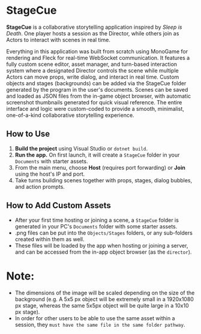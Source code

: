 # StageCue

**StageCue** is a collaborative storytelling application inspired by *Sleep is Death*. One player hosts a session as the Director, while others join as Actors to interact with scenes in real time.

Everything in this application was built from scratch using MonoGame for rendering and Fleck for real-time WebSocket communication. It features a fully custom scene editor, asset manager, and turn-based interaction system where a designated Director controls the scene while multiple Actors can move props, write dialog, and interact in real time. Custom objects and stages (backgrounds) can be added via the StageCue folder generated by the program in the user's documents. Scenes can be saved and loaded as JSON files from the in-game object browser, with automatic screenshot thumbnails generated for quick visual reference. The entire interface and logic were custom-coded to provide a smooth, minimalist, one-of-a-kind collaborative storytelling experience.

## How to Use

1. **Build the project** using Visual Studio or `dotnet build`.
2. **Run the app.** On first launch, it will create a `StageCue` folder in your `Documents` with starter assets.
3. From the main menu, choose **Host** (requires port forwarding) or **Join** using the host's IP and port.
4. Take turns building scenes together with props, stages, dialog bubbles, and action prompts.

## How to Add Custom Assets

- After your first time hosting or joining a scene, a `StageCue` folder is generated in your PC's `Documents` folder with some starter assets.
- .png files can be put into the `Objects/Stages` folders, or any sub-folders created within them as well.
- These files will be loaded by the app when hosting or joining a server, and can be accessed from the in-app object browser (as the `director`).

# Note:
- The dimensions of the image will be scaled depending on the size of the background (e.g. A 5x5 px object will be extremely small in a 1920x1080 px stage, whereas the same 5x5px object will be quite large in a 10x10 px stage).
- In order for other users to be able to use the same asset within a session, they `must have the same file in the same folder pathway`.
